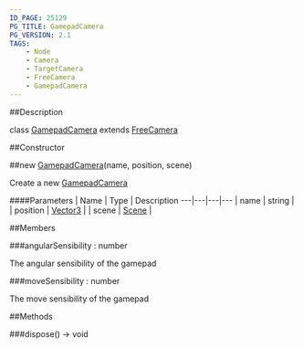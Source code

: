 ```yaml
---
ID_PAGE: 25129
PG_TITLE: GamepadCamera
PG_VERSION: 2.1
TAGS:
    - Node
    - Camera
    - TargetCamera
    - FreeCamera
    - GamepadCamera
---
```

##Description

class [GamepadCamera](/classes/2.2-alpha/GamepadCamera) extends [FreeCamera](/classes/2.2-alpha/FreeCamera)



##Constructor

##new [GamepadCamera](/classes/2.2-alpha/GamepadCamera)(name, position, scene)

Create a new [GamepadCamera](/classes/2.2-alpha/GamepadCamera)

####Parameters
 | Name | Type | Description
---|---|---|---
 | name | string | 
 | position | [Vector3](/classes/2.2-alpha/Vector3) | 
 | scene | [Scene](/classes/2.2-alpha/Scene) | 

##Members

###angularSensibility : number

The angular sensibility of the gamepad

###moveSensibility : number

The move sensibility of the gamepad

##Methods

###dispose() &rarr; void


